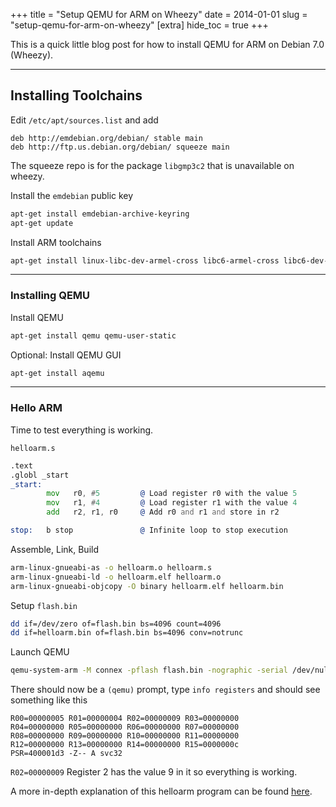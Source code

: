 +++
title = "Setup QEMU for ARM on Wheezy"
date = 2014-01-01
slug = "setup-qemu-for-arm-on-wheezy"
[extra]
hide_toc = true
+++

This is a quick little blog post for how to install QEMU for ARM on Debian 7.0 (Wheezy).

<!-- more -->

---

## Installing Toolchains

Edit `/etc/apt/sources.list` and add

```
deb http://emdebian.org/debian/ stable main
deb http://ftp.us.debian.org/debian/ squeeze main
```

The squeeze repo is for the package `libgmp3c2` that is unavailable on wheezy.

Install the `emdebian` public key

```bash
apt-get install emdebian-archive-keyring
apt-get update
```

Install ARM toolchains

```bash
apt-get install linux-libc-dev-armel-cross libc6-armel-cross libc6-dev-armel-cross binutils-arm-linux-gnueabi gcc-4.4-arm-linux-gnueabi g++-4.4-arm-linux-gnueabi
```

---

### Installing QEMU

Install QEMU

```bash
apt-get install qemu qemu-user-static
```

Optional: Install QEMU GUI

```bash
apt-get install aqemu
```

---

### Hello ARM

Time to test everything is working.

`helloarm.s`

```asm
.text
.globl _start
_start:
        mov   r0, #5         @ Load register r0 with the value 5
        mov   r1, #4         @ Load register r1 with the value 4
        add   r2, r1, r0     @ Add r0 and r1 and store in r2

stop:   b stop               @ Infinite loop to stop execution
```

Assemble, Link, Build

```bash
arm-linux-gnueabi-as -o helloarm.o helloarm.s
arm-linux-gnueabi-ld -o helloarm.elf helloarm.o
arm-linux-gnueabi-objcopy -O binary helloarm.elf helloarm.bin
```

Setup `flash.bin`

```bash
dd if=/dev/zero of=flash.bin bs=4096 count=4096
dd if=helloarm.bin of=flash.bin bs=4096 conv=notrunc
```

Launch QEMU

```bash
qemu-system-arm -M connex -pflash flash.bin -nographic -serial /dev/null
```

There should now be a `(qemu)` prompt, type `info registers` and should see something like this

```
R00=00000005 R01=00000004 R02=00000009 R03=00000000
R04=00000000 R05=00000000 R06=00000000 R07=00000000
R08=00000000 R09=00000000 R10=00000000 R11=00000000
R12=00000000 R13=00000000 R14=00000000 R15=0000000c
PSR=400001d3 -Z-- A svc32
```

`R02=00000009` Register 2 has the value 9 in it so everything is working.

A more in-depth explanation of this helloarm program can be found [here](http://www.bravegnu.org/gnu-eprog/hello-arm.html).
